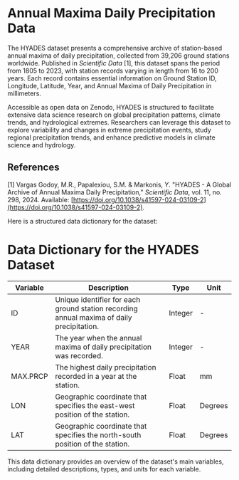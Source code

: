 # Annual Maxima Daily Precipitation Data

The HYADES dataset presents a comprehensive archive of station-based annual maxima of daily precipitation, collected from 39,206 ground stations worldwide. Published in *Scientific Data* [1], this dataset spans the period from 1805 to 2023, with station records varying in length from 16 to 200 years. Each record contains essential information on Ground Station ID, Longitude, Latitude, Year, and Annual Maxima of Daily Precipitation in millimeters.

Accessible as open data on Zenodo, HYADES is structured to facilitate extensive data science research on global precipitation patterns, climate trends, and hydrological extremes. Researchers can leverage this dataset to explore variability and changes in extreme precipitation events, study regional precipitation trends, and enhance predictive models in climate science and hydrology.

## References

[1] Vargas Godoy, M.R., Papalexiou, S.M. & Markonis, Y. "HYADES - A Global Archive of Annual Maxima Daily Precipitation," *Scientific Data*, vol. 11, no. 298, 2024. Available: [https://doi.org/10.1038/s41597-024-03109-2](https://doi.org/10.1038/s41597-024-03109-2).

Here is a structured data dictionary for the dataset:
# Data Dictionary for the HYADES Dataset

| **Variable** | **Description**                                                                                                   | **Type**   | **Unit**            |
|--------------|-------------------------------------------------------------------------------------------------------------------|------------|----------------------|
| ID           | Unique identifier for each ground station recording annual maxima of daily precipitation.                        | Integer    | -                    |
| YEAR         | The year when the annual maxima of daily precipitation was recorded.                                             | Integer    | -                    |
| MAX.PRCP     | The highest daily precipitation recorded in a year at the station.                                               | Float      | mm                   |
| LON          | Geographic coordinate that specifies the east-west position of the station.                                      | Float      | Degrees              |
| LAT          | Geographic coordinate that specifies the north-south position of the station.                                    | Float      | Degrees              |

This data dictionary provides an overview of the dataset's main variables, including detailed descriptions, types, and units for each variable.
